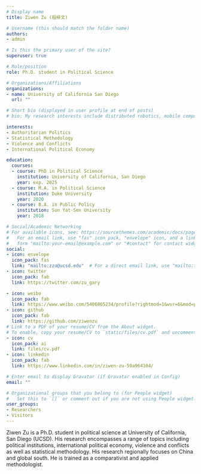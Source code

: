 ```yaml
---
# Display name
title: Ziwen Zu (祖梓文)

# Username (this should match the folder name)
authors:
- admin

# Is this the primary user of the site?
superuser: true

# Role/position
role: Ph.D. student in Political Science 

# Organizations/Affiliations
organizations:
- name: University of California San Diego
  url: ""

# Short bio (displayed in user profile at end of posts)
# bio: My research interests include distributed robotics, mobile computing and programmable matter.

interests:
- Authoritarian Politics
- Statistical Methedology
- Violence and Conflicts
- International Political Economy

education:
  courses:
  - course: PhD in Political Science
    institution: University of California, San Diego
    year: exp. 2025 
  - course: M.A. in Political Science
    institution: Duke University
    year: 2020
  - course: B.A. in Public Policy
    institution: Sun Yat-Sen University
    year: 2018

# Social/Academic Networking
# For available icons, see: https://sourcethemes.com/academic/docs/page-builder/#icons
#   For an email link, use "fas" icon pack, "envelope" icon, and a link in the
#   form "mailto:your-email@example.com" or "#contact" for contact widget.
social:
- icon: envelope
  icon_pack: fas
  link: "mailto:zzu@ucsd.edu"  # For a direct email link, use "mailto:test@example.org".
- icon: twitter
  icon_pack: fab
  link: https://twitter.com/zu_gary

- icon: weibo
  icon_pack: fab
  link: https://www.weibo.com/5406865234/profile?rightmod=1&wvr=6&mod=personinfo
- icon: github
  icon_pack: fab
  link: https://github.com/ziwenzu
# Link to a PDF of your resume/CV from the About widget.
# To enable, copy your resume/CV to `static/files/cv.pdf` and uncomment the lines below.
- icon: cv
  icon_pack: ai
  link: files/cv.pdf
- icon: linkedin
  icon_pack: fab
  link: https://www.linkedin.com/in/ziwen-zu-59a964104/

# Enter email to display Gravatar (if Gravatar enabled in Config)
email: ""

# Organizational groups that you belong to (for People widget)
#   Set this to `[]` or comment out if you are not using People widget.
user_groups:
- Researchers
- Visitors
---
```

Ziwen Zu is a Ph.D. student in political science at University of California, San Diego (UCSD). His research encompasses a range of topics including political institutions, international political economy, violence and conflicts as well as statistical methodology. His research regionally focuses on China and global south. He is trained as a comparativist and applied methodologist.

